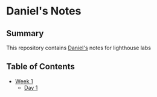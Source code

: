 # Daniel's Notes

## Summary
This repository contains [Daniel's](https://github.com/daniscodes/lighthouse-web-notes) notes for lighthouse labs

## Table of Contents
* [Week 1](/Week_1)
  * [Day 1](/Week_1/Day_1)